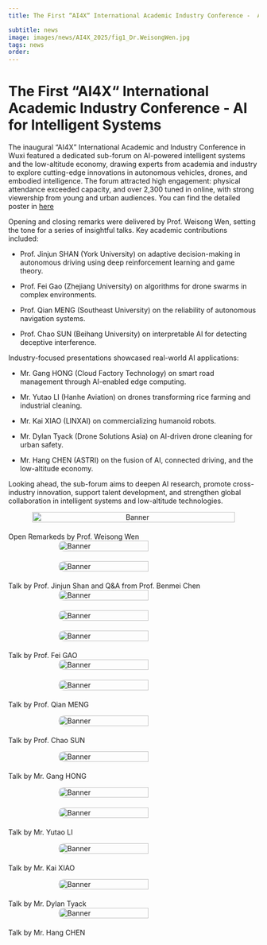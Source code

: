```yaml
---
title: The First “AI4X“ International Academic Industry Conference -  AI for Intelligent Systems

subtitle: news
image: images/news/AI4X_2025/fig1_Dr.WeisongWen.jpg
tags: news
order: 
---
```


# The First “AI4X“ International Academic Industry Conference -  AI for Intelligent Systems

The inaugural “AI4X” International Academic and Industry Conference in Wuxi featured a dedicated sub-forum on AI-powered intelligent systems and the low-altitude economy, drawing experts from academia and industry to explore cutting-edge innovations in autonomous vehicles, drones, and embodied intelligence. The forum attracted high engagement: physical attendance exceeded capacity, and over 2,300 tuned in online, with strong viewership from young and urban audiences. You can find the detailed poster in [here](https://github.com/PolyU-TASLAB/polyu-taslab.github.io/raw/main/images/news/AI4X_2025/poster_update.png)

Opening and closing remarks were delivered by Prof. Weisong Wen, setting the tone for a series of insightful talks. Key academic contributions included:

- Prof. Jinjun SHAN (York University) on adaptive decision-making in autonomous driving using deep reinforcement learning and game theory.

- Prof. Fei Gao (Zhejiang University) on algorithms for drone swarms in complex environments.

- Prof. Qian MENG (Southeast University) on the reliability of autonomous navigation systems.

- Prof. Chao SUN (Beihang University) on interpretable AI for detecting deceptive interference.

Industry-focused presentations showcased real-world AI applications:

- Mr. Gang HONG (Cloud Factory Technology) on smart road management through AI-enabled edge computing.

- Mr. Yutao LI (Hanhe Aviation) on drones transforming rice farming and industrial cleaning.

- Mr. Kai XIAO (LINXAI) on commercializing humanoid robots.

- Mr. Dylan Tyack (Drone Solutions Asia) on AI-driven drone cleaning for urban safety.

- Mr. Hang CHEN (ASTRI) on the fusion of AI, connected driving, and the low-altitude economy.


Looking ahead, the sub-forum aims to deepen AI research, promote cross-industry innovation, support talent development, and strengthen global collaboration in intelligent systems and low-altitude technologies.


<div style="text-align: center; margin-bottom: 20px; display: flex; justify-content: center; gap: 20px;">
  <img src="https://github.com/PolyU-TASLAB/polyu-taslab.github.io/raw/main/images/news/AI4X_2025/fig1_Dr.WeisongWen.jpg" alt="Banner" 
       style="width: 90%; height: auto; object-fit: cover; border-radius: 15px;">
</div>
Open Remarkeds by Prof. Weisong Wen


<div style="display: flex; justify-content: center; margin-bottom: 20px;">
  <img src="https://github.com/PolyU-TASLAB/polyu-taslab.github.io/raw/main/images/news/AI4X_2025/fig2_Prof_Jinju_Shan.jpg" alt="Banner" 
       style="width: 60%; height: auto; object-fit: cover; max-width: 500px; margin: 0 10px; border-radius: 15px;">
</div>
<div style="display: flex; justify-content: center; margin-bottom: 20px;">
  <img src="https://github.com/PolyU-TASLAB/polyu-taslab.github.io/raw/main/images/news/AI4X_2025/fig2_1_Prof_Benmei_Chen_Q_A.jpg" alt="Banner" 
       style="width: 60%; height: auto; object-fit: cover; max-width: 500px; margin: 0 10px; border-radius: 15px;">
</div>
Talk by Prof. Jinjun Shan and Q&A from Prof. Benmei Chen


<div style="display: flex; justify-content: center; margin-bottom: 20px;">
  <img src="https://github.com/PolyU-TASLAB/polyu-taslab.github.io/raw/main/images/news/AI4X_2025/fig3_Prof_GAO_Fei.jpg" alt="Banner" 
       style="width: 60%; height: auto; object-fit: cover; max-width: 500px; margin: 0 10px; border-radius: 15px;">
</div>
<div style="display: flex; justify-content: center; margin-bottom: 20px;">
  <img src="https://github.com/PolyU-TASLAB/polyu-taslab.github.io/raw/main/images/news/AI4X_2025/fig3_1_Q_A_1.jpg" alt="Banner" 
       style="width: 60%; height: auto; object-fit: cover; max-width: 500px; margin: 0 10px; border-radius: 15px;">
</div>
<div style="display: flex; justify-content: center; margin-bottom: 20px;">
  <img src="https://github.com/PolyU-TASLAB/polyu-taslab.github.io/raw/main/images/news/AI4X_2025/fig3_1_Q_A_2.jpg" alt="Banner" 
       style="width: 60%; height: auto; object-fit: cover; max-width: 500px; margin: 0 10px; border-radius: 15px;">
</div>
Talk by Prof. Fei GAO


<div style="display: flex; justify-content: center; margin-bottom: 20px;">
  <img src="https://github.com/PolyU-TASLAB/polyu-taslab.github.io/raw/main/images/news/AI4X_2025/fig4_Prof_MengQian.jpg" alt="Banner" 
       style="width: 60%; height: auto; object-fit: cover; max-width: 500px; margin: 0 10px; border-radius: 15px;">
</div>
<div style="display: flex; justify-content: center; margin-bottom: 20px;">
  <img src="https://github.com/PolyU-TASLAB/polyu-taslab.github.io/raw/main/images/news/AI4X_2025/fig4_1_Q_A.jpg" alt="Banner" 
       style="width: 60%; height: auto; object-fit: cover; max-width: 500px; margin: 0 10px; border-radius: 15px;">
</div>

Talk by Prof. Qian MENG

<div style="display: flex; justify-content: center; margin-bottom: 20px;">
  <img src="https://github.com/PolyU-TASLAB/polyu-taslab.github.io/raw/main/images/news/AI4X_2025/fig5_Prof_ChaoSUN.jpg" alt="Banner" 
       style="width: 60%; height: auto; object-fit: cover; max-width: 500px; margin: 0 10px; border-radius: 15px;">
</div>

Talk by Prof. Chao SUN

<div style="display: flex; justify-content: center; margin-bottom: 20px;">
  <img src="https://github.com/PolyU-TASLAB/polyu-taslab.github.io/raw/main/images/news/AI4X_2025/fig6_Prof_GangHong.jpg" alt="Banner" 
       style="width: 60%; height: auto; object-fit: cover; max-width: 500px; margin: 0 10px; border-radius: 15px;">
</div>

Talk by Mr. Gang HONG

<div style="display: flex; justify-content: center; margin-bottom: 20px;">
  <img src="https://github.com/PolyU-TASLAB/polyu-taslab.github.io/raw/main/images/news/AI4X_2025/fig7_Yutao_LI.jpg" alt="Banner" 
       style="width: 60%; height: auto; object-fit: cover; max-width: 500px; margin: 0 10px; border-radius: 15px;">
</div>
<div style="display: flex; justify-content: center; margin-bottom: 20px;">
  <img src="https://github.com/PolyU-TASLAB/polyu-taslab.github.io/raw/main/images/news/AI4X_2025/fig7_Yutao_LI_Q_A.jpg" alt="Banner" 
       style="width: 60%; height: auto; object-fit: cover; max-width: 500px; margin: 0 10px; border-radius: 15px;">
</div>

Talk by Mr. Yutao LI

<div style="display: flex; justify-content: center; margin-bottom: 20px;">
  <img src="https://github.com/PolyU-TASLAB/polyu-taslab.github.io/raw/main/images/news/AI4X_2025/fig8_Kai_XIAO.jpg" alt="Banner" 
       style="width: 60%; height: auto; object-fit: cover; max-width: 500px; margin: 0 10px; border-radius: 15px;">
</div>

Talk by Mr. Kai XIAO

<div style="display: flex; justify-content: center; margin-bottom: 20px;">
  <img src="https://github.com/PolyU-TASLAB/polyu-taslab.github.io/raw/main/images/news/AI4X_2025/fig9_Dylan_Tyack.jpg" alt="Banner" 
       style="width: 60%; height: auto; object-fit: cover; max-width: 500px; margin: 0 10px; border-radius: 15px;">
</div>
Talk by Mr. Dylan Tyack


<div style="display: flex; justify-content: center; margin-bottom: 20px;">
  <img src="https://github.com/PolyU-TASLAB/polyu-taslab.github.io/raw/main/images/news/AI4X_2025/fig10_Hang_CHEN.jpg" alt="Banner" 
       style="width: 60%; height: auto; object-fit: cover; max-width: 500px; margin: 0 10px; border-radius: 15px;">
</div>
Talk by Mr. Hang CHEN


